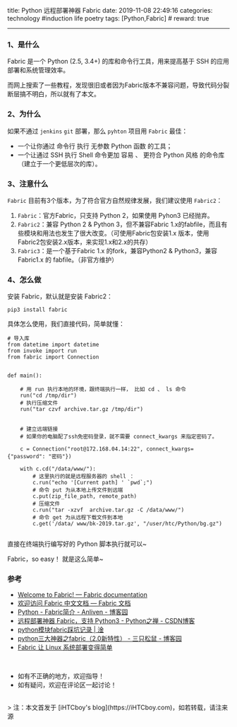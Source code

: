 title: Python 远程部署神器 Fabric
date: 2019-11-08 22:49:16
categories: technology #induction life poetry
tags: [Python,Fabric]  # <!--more-->
reward: true

---

### 1、是什么
Fabric 是一个 Python (2.5, 3.4+) 的库和命令行工具，用来提高基于 SSH 的应用部署和系统管理效率。

而网上搜索了一些教程，发现很旧或者因为Fabric版本不兼容问题，导致代码分裂断层搞不明白，所以就有了本文。

<!--more-->


### 2、为什么
如果不通过 `jenkins` `git` 部署，那么 `pyhton` 项目用 `Fabric` 最佳：
* 一个让你通过 命令行 执行 无参数 Python 函数 的工具；
* 一个让通过 SSH 执行 Shell 命令更加 容易 、 更符合 Python 风格 的命令库（建立于一个更低层次的库）。

### 3、注意什么
`Fabric` 目前有3个版本，为了符合官方自然规律发展，我们建议使用 `Fabric2`：
1. `Fabric`：官方Fabric，只支持 Python 2，如果使用 Pyhon3 已经抛弃。
2. `Fabric2`：兼容 Python 2 & Python 3，但不兼容Fabric 1.x的fabfile，而且有些模块和用法也发生了很大改变。（可使用Fabric包安装1.x 版本，使用Fabric2包安装2.x版本，来实现1.x和2.x的共存）
3. `Fabric3`：是一个基于Fabric 1.x 的fork，兼容Python2 & Python3，兼容 Fabric1.x 的 fabfile。（非官方维护）

### 4、怎么做
安装 Fabric，默认就是安装 Fabric2：

```
pip3 install fabric
```

具体怎么使用，我们直接代码，简单就懂：

```python3
# 导入库
from datetime import datetime
from invoke import run
from fabric import Connection
 
 
def main():
 
    # 用 run 执行本地的环境，跟终端执行一样， 比如 cd 、 ls 命令
    run("cd /tmp/dir")
    # 执行压缩文件
    run("tar czvf archive.tar.gz /tmp/dir")
 
 
    # 建立远端链接
    # 如果你的电脑配了ssh免密码登录，就不需要 connect_kwargs 来指定密码了。
 
    c = Connection("root@172.168.04.14:22", connect_kwargs={"password": "密码"})
 
    with c.cd("/data/www/"):
        # 这里执行的就是远程服务器的 shell ：
        c.run("echo '[Current path] ' `pwd`;")
        # 命令 put 为从本地上传文件到远端
        c.put(zip_file_path, remote_path)
        # 压缩文件
        c.run("tar -xzvf  archive.tar.gz -C /data/www/")
        # 命令 get 为从远程下载文件到本地
        c.get('/data/ www/bk-2019.tar.gz', "/user/htc/Python/bg.gz")
 
```

直接在终端执行编写好的 Python 脚本执行就可以~

Fabric，so easy！ 就是这么简单~


### 参考

- [Welcome to Fabric! — Fabric documentation](https://www.fabfile.org/)
- [欢迎访问 Fabric 中文文档 — Fabric 文档](https://fabric-chs.readthedocs.io/zh_CN/chs/index.html)
- [Python - Fabric简介 - Anliven - 博客园](https://www.cnblogs.com/anliven/p/9186994.html)
- [远程部署神器 Fabric，支持 Python3 - Python之禅 - CSDN博客](https://blog.csdn.net/zV3e189oS5c0tSknrBCL/article/details/85271219)
- [python模块fabric踩坑记录 | 淦](https://tankeryang.github.io/posts/python%E6%A8%A1%E5%9D%97fabric%E8%B8%A9%E5%9D%91%E8%AE%B0%E5%BD%95/)
- [python三大神器之fabric（2.0新特性） - 三只松鼠 - 博客园](https://www.cnblogs.com/shenh/p/10060149.html)
- [Fabric 让 Linux 系统部署变得简单](https://www.ibm.com/developerworks/cn/linux/simplyfy-linux-deployment-with-fabric/index.html)


<br>

- 如有不正确的地方，欢迎指导！
- 如有疑问，欢迎在评论区一起讨论！

<br>
> 注：本文首发于 [iHTCboy's blog](https://iHTCboy.com)，如若转载，请注来源
<br>


